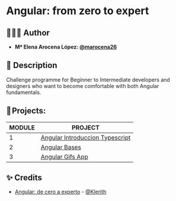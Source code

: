 # Angular: from zero to expert

## 👩🏻‍💻 Author 

- **Mª Elena Arocena López: [@marocena26](https://github.com/marocena26)**

## 👾 Description 

Challenge programme for Beginner to Intermediate developers and designers who want to become comfortable with both Angular fundamentals.

## 💽 Projects:

| MODULE | PROJECT |
|----------|----------|
| 1 | [Angular Introduccion Typescript](https://github.com/marocena26/angular-introduccion-typescript-practise)|
| 2 | [Angular Bases](https://github.com/marocena26/angular-bases-practise)|
| 3 | [Angular Gifs App](https://github.com/marocena26/angular-gifs-app)|

## ✨ Credits

- [Angular: de cero a experto](https://www.udemy.com/course/angular-fernando-herrera/) - [@Klerith](https://github.com/Klerith)
